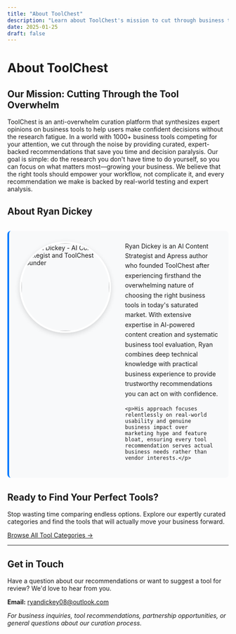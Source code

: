 ```yaml
---
title: "About ToolChest"
description: "Learn about ToolChest's mission to cut through business tool overwhelm with expert-backed curation by AI Content Strategist Ryan Dickey."
date: 2025-01-25
draft: false
---
```


# About ToolChest

## Our Mission: Cutting Through the Tool Overwhelm

ToolChest is an anti-overwhelm curation platform that synthesizes expert opinions on business tools to help users make confident decisions without the research fatigue. In a world with 1000+ business tools competing for your attention, we cut through the noise by providing curated, expert-backed recommendations that save you time and decision paralysis. Our goal is simple: do the research you don't have time to do yourself, so you can focus on what matters most—growing your business. We believe that the right tools should empower your workflow, not complicate it, and every recommendation we make is backed by real-world testing and expert analysis.

## About Ryan Dickey

<div class="about-author">
  <div class="author-photo">
    <img src="/images/ryan-dickey.jpg" alt="Ryan Dickey - AI Content Strategist and ToolChest Founder" class="author-image">
  </div>
  <div class="author-bio">
    <p>Ryan Dickey is an AI Content Strategist and Apress author who founded ToolChest after experiencing firsthand the overwhelming nature of choosing the right business tools in today's saturated market. With extensive expertise in AI-powered content creation and systematic business tool evaluation, Ryan combines deep technical knowledge with practical business experience to provide trustworthy recommendations you can act on with confidence.</p>
    
    <p>His approach focuses relentlessly on real-world usability and genuine business impact over marketing hype and feature bloat, ensuring every tool recommendation serves actual business needs rather than vendor interests.</p>
  </div>
</div>

<style>
.about-author {
  display: flex;
  gap: 2rem;
  align-items: flex-start;
  margin: 2rem 0;
  padding: 1.5rem;
  background-color: #f8f9fa;
  border-radius: 8px;
  border-left: 4px solid #007bff;
}

.author-photo {
  flex-shrink: 0;
}

.author-image {
  width: 200px;
  height: 200px;
  border-radius: 50%;
  object-fit: cover;
  border: 4px solid #fff;
  box-shadow: 0 4px 12px rgba(0, 0, 0, 0.15);
}

.author-bio {
  flex: 1;
}

.author-bio p {
  margin: 0 0 1rem 0;
  line-height: 1.6;
}

.author-bio p:last-child {
  margin-bottom: 0;
}

/* Mobile responsiveness */
@media (max-width: 768px) {
  .about-author {
    flex-direction: column;
    text-align: center;
    gap: 1.5rem;
  }
  
  .author-image {
    width: 150px;
    height: 150px;
    margin: 0 auto;
  }
}
</style>

## Ready to Find Your Perfect Tools?

Stop wasting time comparing endless options. Explore our expertly curated categories and find the tools that will actually move your business forward.

[Browse All Tool Categories →](/)

---

## Get in Touch

Have a question about our recommendations or want to suggest a tool for review? We'd love to hear from you.

**Email:** [ryandickey08@outlook.com](mailto:ryandickey08@outlook.com)

*For business inquiries, tool recommendations, partnership opportunities, or general questions about our curation process.*